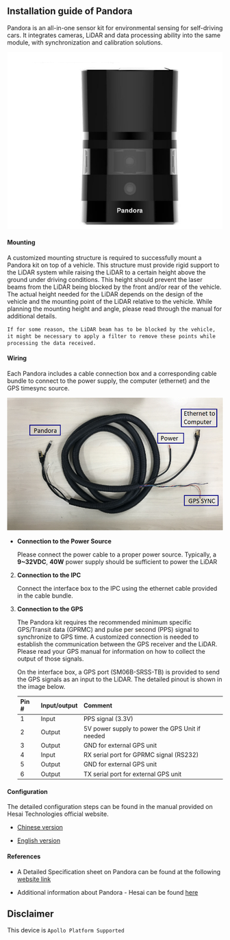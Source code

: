 ## Installation guide of Pandora

Pandora is an all-in-one sensor kit for environmental sensing for self-driving cars. It integrates cameras, LiDAR and data processing ability into the same module, with synchronization and calibration solutions.

![lidar_image](images/hesai_pandora.png)

#### Mounting

A customized mounting structure is required to successfully mount a Pandora kit on top of a vehicle. This structure must provide rigid support to the LiDAR system while raising the LiDAR to a certain height above the ground under driving conditions. This height should prevent the laser beams from the LiDAR being blocked by the front and/or rear of the vehicle. The actual height needed for the LiDAR depends on the design of the vehicle and the mounting point of the LiDAR relative to the vehicle. While planning the mounting height and angle, please read through the manual for additional details.

```
If for some reason, the LiDAR beam has to be blocked by the vehicle, it might be necessary to apply a filter to remove these points while processing the data received.
```

#### Wiring

Each Pandora includes a cable connection box and a corresponding cable bundle to connect to the power supply, the computer (ethernet) and the GPS timesync source.

![LiDAR_Cable](images/pandora_cable.png)

* **Connection to the Power Source**

   Please connect the power cable to a proper power source. Typically, a **9~32VDC**, **40W** power supply should be sufficient to power the LiDAR

2. **Connection to the IPC**

    Connect the interface box to the IPC using the ethernet cable provided in the cable bundle.

3. **Connection to the GPS**

   The Pandora kit requires the recommended minimum specific GPS/Transit data (GPRMC) and pulse per second (PPS) signal to synchronize to GPS time. A customized connection is needed to establish the communication between the GPS receiver and the LiDAR. Please read your GPS manual for information on how to collect the output of those signals.

   On the interface box, a GPS port (SM06B-SRSS-TB) is provided to send the GPS signals as an input to the LiDAR. The detailed pinout is shown in the image below.

   | Pin # | Input/output | Comment                                         |
   | ----- | ------------ | ----------------------------------------------- |
   | 1     | Input        | PPS signal (3.3V)                               |
   | 2     | Output       | 5V power supply to power the GPS Unit if needed |
   | 3     | Output       | GND for external GPS unit                       |
   | 4     | Input        | RX serial port for GPRMC signal (RS232)         |
   | 5     | Output       | GND for external GPS unit                       |
   | 6     | Output       | TX serial port for external GPS unit            |

#### Configuration

The detailed configuration steps can be found in the manual provided on Hesai Technologies official website.

* [Chinese version](https://hsdown.blob.core.chinacloudapi.cn/upload/Pandar40%2040%E7%BA%BF%E6%9C%BA%E6%A2%B0%E5%BC%8F%E6%BF%80%E5%85%89%E9%9B%B7%E8%BE%BE%20%E4%BD%BF%E7%94%A8%E8%AF%B4%E6%98%8E%E4%B9%A6.pdf)

* [English version ](https://drive.google.com/file/d/1THtxhlrzmyVpV_IZufRsYUBudmHTd8Ge/view)

#### References

* A Detailed Specification sheet on Pandora can be found at the following [website link](http://www.hesaitech.com/en/pandora.html)

* Additional information about Pandora - Hesai can be found [here](https://drive.google.com/file/d/1THtxhlrzmyVpV_IZufRsYUBudmHTd8Ge/view)

## Disclaimer

This device is `Apollo Platform Supported`
